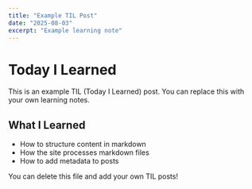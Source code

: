 ```yaml
---
title: "Example TIL Post"
date: "2025-08-03"
excerpt: "Example learning note"
---
```


# Today I Learned

This is an example TIL (Today I Learned) post. You can replace this with your own learning notes.

## What I Learned

- How to structure content in markdown
- How the site processes markdown files
- How to add metadata to posts

You can delete this file and add your own TIL posts!
